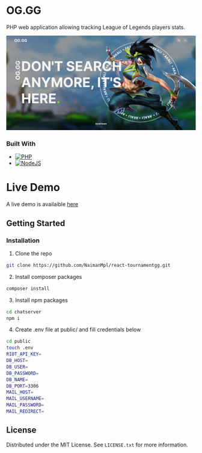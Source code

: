 # OG.GG

PHP web application allowing tracking League of Legends players stats.

![OG.GG](public/img/bg.png)

### Built With

* [![PHP][Php]][Php-url]
* [![NodeJS][Node.js]][Nodejs-url]

# Live Demo

A live demo is availaible [here](https://og-gg.alwaysdata.net/)

## Getting Started

### Installation
1. Clone the repo
```sh
git clone https://github.com/NaimanMpl/react-tournamentgg.git
```
2. Install composer packages
```sh
composer install
```
3. Install npm packages
```sh
cd chatserver
npm i
```
4. Create .env file at public/ and fill credentials below
```sh
cd public
touch .env
RIOT_API_KEY=
DB_HOST=
DB_USER=
DB_PASSWORD=
DB_NAME=
DB_PORT=3306
MAIL_HOST=
MAIL_USERNAME=
MAIL_PASSWORD=
MAIL_REDIRECT=
```

## License
Distributed under the MIT License. See `LICENSE.txt` for more information.

[PHP]: https://img.shields.io/badge/PHP-777BB4?style=for-the-badge&logo=php&logoColor=white
[Php-url]: https://www.php.net/
[Node.js]: https://img.shields.io/badge/Node.js-43853D?style=for-the-badge&logo=node.js&logoColor=white
[Nodejs-url]: https://nodejs.org/en
[React.js]: https://img.shields.io/badge/React-20232A?style=for-the-badge&logo=react&logoColor=61DAFB